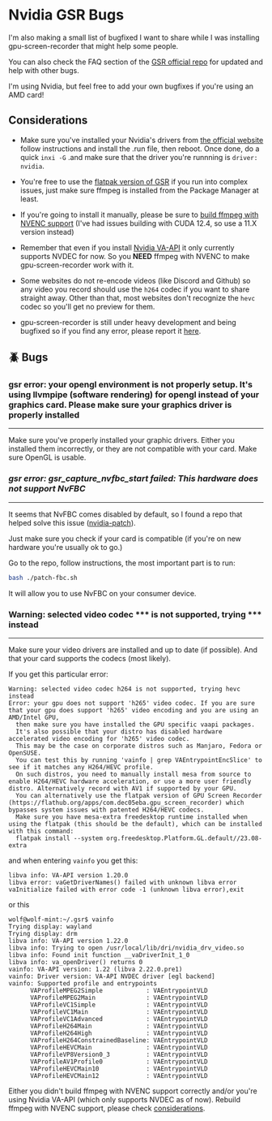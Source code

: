 # Nvidia GSR Bugs

I'm also making a small list of bugfixed I want to share while I was installing gpu-screen-recorder that might help some people.

You can also check the FAQ section of the [GSR official repo](https://git.dec05eba.com/gpu-screen-recorder/about) for updated and help with other bugs.

I'm using Nvidia, but feel free to add your own bugfixes if you're using an AMD card!

## Considerations
<a name="cons"></a>

- Make sure you've installed your Nvidia's drivers from [the official website](https://www.nvidia.com/en-us/drivers/) follow instructions and install the .run file, then reboot. Once done, do a quick ```inxi -G``` .and make sure that the driver you're runnning is ```driver: nvidia```.

- You're free to use the [flatpak version of GSR](https://flathub.org/apps/com.dec05eba.gpu_screen_recorder) if you run into complex issues, just make sure ffmpeg is installed from the Package Manager at least.

- If you're going to install it manually, please be sure to [build ffmpeg with NVENC support](https://docs.nvidia.com/video-technologies/video-codec-sdk/11.1/ffmpeg-with-nvidia-gpu/index.html) (I've had issues building with CUDA 12.4, so use a 11.X version instead)

- Remember that even if you install [Nvidia VA-API](https://github.com/elFarto/nvidia-vaapi-driver) it only currently supports NVDEC for now. So you **NEED** ffmpeg with NVENC to make gpu-screen-recorder work with it.

- Some websites do not re-encode videos (like Discord and Github) so any video you record should use the `h264` codec if you want to share straight away. Other than that, most websites don't recognize the `hevc` codec so you'll get no preview for them. 

- gpu-screen-recorder is still under heavy development and being bugfixed so if you find any error, please report it [here](https://github.com/dec05eba/gpu-screen-recorder-issues/issues).

## 🪲 Bugs

### gsr error: your opengl environment is not properly setup. It's using llvmpipe (software rendering) for opengl instead of your graphics card. Please make sure your graphics driver is properly installed
---

Make sure you've properly installed your graphic drivers. Either you installed them incorrectly, or they are not compatible with your card. Make sure OpenGL is usable.

### _gsr error: gsr_capture_nvfbc_start failed: This hardware does not support NvFBC_
---
It seems that NvFBC comes disabled by default, so I found a repo that helped solve this issue ([nvidia-patch](https://github.com/keylase/nvidia-patch)). 

Just make sure you check if your card is compatible (if you're on new hardware you're usually ok to go.)

Go to the repo, follow instructions, the most important part is to run:

```bash
bash ./patch-fbc.sh
```
It will allow you to use NvFBC on your consumer device.

### Warning: selected video codec *** is not supported, trying *** instead
---

Make sure your video drivers are installed and up to date (if possible). And that your card supports the codecs (most likely).

If you get this particular error:

```
Warning: selected video codec h264 is not supported, trying hevc instead
Error: your gpu does not support 'h265' video codec. If you are sure that your gpu does support 'h265' video encoding and you are using an AMD/Intel GPU,
  then make sure you have installed the GPU specific vaapi packages.
  It's also possible that your distro has disabled hardware accelerated video encoding for 'h265' video codec.
  This may be the case on corporate distros such as Manjaro, Fedora or OpenSUSE.
  You can test this by running 'vainfo | grep VAEntrypointEncSlice' to see if it matches any H264/HEVC profile.
  On such distros, you need to manually install mesa from source to enable H264/HEVC hardware acceleration, or use a more user friendly distro. Alternatively record with AV1 if supported by your GPU.
  You can alternatively use the flatpak version of GPU Screen Recorder (https://flathub.org/apps/com.dec05eba.gpu_screen_recorder) which bypasses system issues with patented H264/HEVC codecs.
  Make sure you have mesa-extra freedesktop runtime installed when using the flatpak (this should be the default), which can be installed with this command:
  flatpak install --system org.freedesktop.Platform.GL.default//23.08-extra
```

and when entering `vainfo` you get this:

```
libva info: VA-API version 1.20.0
libva error: vaGetDriverNames() failed with unknown libva error
vaInitialize failed with error code -1 (unknown libva error),exit
```

or this

```
wolf@wolf-mint:~/.gsr$ vainfo
Trying display: wayland
Trying display: drm
libva info: VA-API version 1.22.0
libva info: Trying to open /usr/local/lib/dri/nvidia_drv_video.so
libva info: Found init function __vaDriverInit_1_0
libva info: va_openDriver() returns 0
vainfo: VA-API version: 1.22 (libva 2.22.0.pre1)
vainfo: Driver version: VA-API NVDEC driver [egl backend]
vainfo: Supported profile and entrypoints
      VAProfileMPEG2Simple            :	VAEntrypointVLD
      VAProfileMPEG2Main              :	VAEntrypointVLD
      VAProfileVC1Simple              :	VAEntrypointVLD
      VAProfileVC1Main                :	VAEntrypointVLD
      VAProfileVC1Advanced            :	VAEntrypointVLD
      VAProfileH264Main               :	VAEntrypointVLD
      VAProfileH264High               :	VAEntrypointVLD
      VAProfileH264ConstrainedBaseline:	VAEntrypointVLD
      VAProfileHEVCMain               :	VAEntrypointVLD
      VAProfileVP8Version0_3          :	VAEntrypointVLD
      VAProfileAV1Profile0            :	VAEntrypointVLD
      VAProfileHEVCMain10             :	VAEntrypointVLD
      VAProfileHEVCMain12             :	VAEntrypointVLD
```

Either you didn't build ffmpeg with NVENC support correctly and/or you're using Nvidia VA-API (which only supports NVDEC as of now). Rebuild ffmpeg with NVENC support, please check [considerations](#cons).